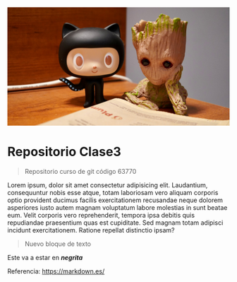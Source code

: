 <img src="imgs/banner.jpg">

# Repositorio Clase3 

> Repositorio curso de git código 63770

Lorem ipsum, dolor sit amet consectetur adipisicing elit. Laudantium, consequuntur nobis esse atque, totam laboriosam vero aliquam corporis optio provident ducimus facilis exercitationem recusandae neque dolorem asperiores iusto autem magnam voluptatum labore molestias in sunt beatae eum. Velit corporis vero reprehenderit, tempora ipsa debitis quis repudiandae praesentium quas est cupiditate. Sed magnam totam adipisci incidunt exercitationem. Ratione repellat distinctio ipsam?

> Nuevo bloque de texto

Este va a estar en ***negrita*** 

Referencia: https://markdown.es/ 
